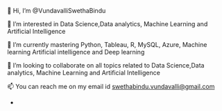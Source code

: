 👋 Hi, I’m @VundavalliSwethaBindu

👀 I’m interested in Data Science,Data analytics, Machine Learning and Artificial Intelligence

🌱 I’m currently mastering Python, Tableau, R, MySQL, Azure, Machine learning Artificial intelligence and Deep learning

💞️ I’m looking to collaborate on all topics related to Data Science,Data analytics, Machine Learning and Artificial Intelligence

📫 You can reach me on my email id swethabindu.vundavalli@gmail.com

- 

